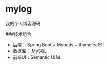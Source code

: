 # mylog
我的个人博客源码

###技术组合
+ 后端： Spring Boot + Mybatis + thymeleafÐÍ
+ 数据库： MySQL
+ 前端UI：Semantic UIāá
